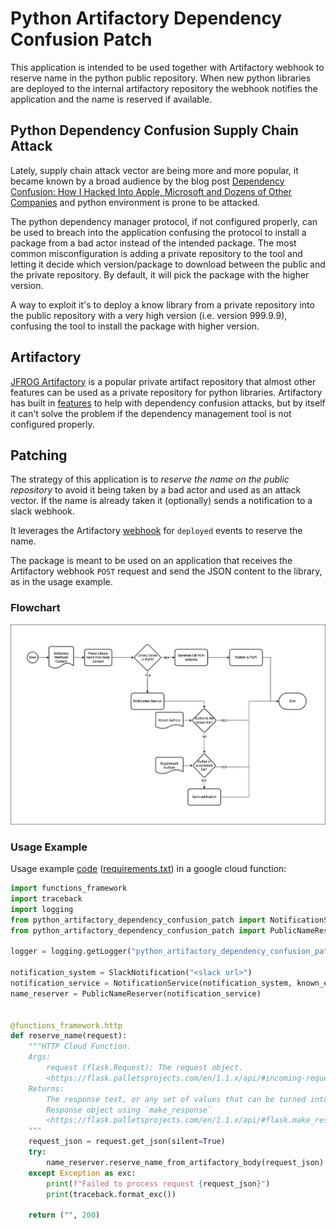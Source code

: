 # Python Artifactory Dependency Confusion Patch

This application is intended to be used together with Artifactory webhook to reserve name in the python public repository. When new python libraries are deployed to the internal artifactory repository the webhook notifies the application and the name is reserved if available.

## Python Dependency Confusion Supply Chain Attack

Lately, supply chain attack vector are being more and more popular, it became known by a broad audience by the blog post [Dependency Confusion: How I Hacked Into Apple, Microsoft and Dozens of Other Companies](https://medium.com/@alex.birsan/dependency-confusion-4a5d60fec610) and python environment is prone to be attacked.

The python dependency manager protocol, if not configured properly, can be used to breach into the application confusing the protocol to install a package from a bad actor instead of the intended package. The most common misconfiguration is adding a private repository to the tool and letting it decide which version/package to download between the public and the private repository. By default, it will pick the package with the higher version.

A way to exploit it's to deploy a know library from a private repository into the public repository with a very high version (i.e. version 999.9.9), confusing the tool to install the package with higher version.

## Artifactory

[JFROG Artifactory](https://jfrog.com/artifactory/) is a popular private artifact repository that almost other features can be used as a private repository for python libraries. Artifactory has built in [features](https://jfrog.com/blog/addressing-the-npm-manifest-confusion-vulnerability/) to help with dependency confusion attacks, but by itself it can't solve the problem if the dependency management tool is not configured properly.

## Patching

The strategy of this application is to *reserve the name on the public repository* to avoid it being taken by a bad actor and used as an attack vector. If the name is already taken it (optionally) sends a notification to a slack webhook.

It leverages the Artifactory [webhook](https://jfrog.com/help/r/jfrog-platform-administration-documentation/predefined-webhooks) for `deployed` events to reserve the name.

The package is meant to be used on an application that receives the Artifactory webhook `POST` request and send the JSON content to the library, as in the usage example.

### Flowchart

![flowchart](./docs/static/flowchart.png)

### Usage Example

Usage example [code](./docs/cloud_function_example.py) ([requirements.txt](./docs/gcf_requirements.txt)) in a google cloud function:

```python
import functions_framework
import traceback
import logging
from python_artifactory_dependency_confusion_patch import NotificationService, SlackNotification
from python_artifactory_dependency_confusion_patch import PublicNameReserver

logger = logging.getLogger("python_artifactory_dependency_confusion_patch")

notification_system = SlackNotification("<slack url>")
notification_service = NotificationService(notification_system, known_emails={"fix deps <fix@python.deps>"})
name_reserver = PublicNameReserver(notification_service)


@functions_framework.http
def reserve_name(request):
    """HTTP Cloud Function.
    Args:
        request (flask.Request): The request object.
        <https://flask.palletsprojects.com/en/1.1.x/api/#incoming-request-data>
    Returns:
        The response text, or any set of values that can be turned into a
        Response object using `make_response`
        <https://flask.palletsprojects.com/en/1.1.x/api/#flask.make_response>.
    """
    request_json = request.get_json(silent=True)
    try:
        name_reserver.reserve_name_from_artifactory_body(request_json)
    except Exception as exc:
        print(f"Failed to process request {request_json}")
        print(traceback.format_exc())

    return ("", 200)

```